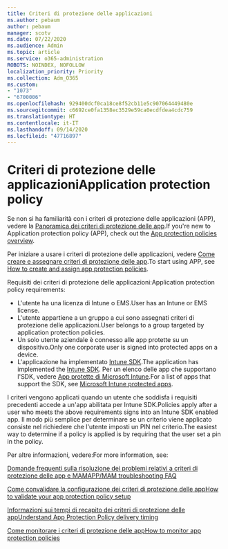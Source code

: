 ```yaml
---
title: Criteri di protezione delle applicazioni
ms.author: pebaum
author: pebaum
manager: scotv
ms.date: 07/22/2020
ms.audience: Admin
ms.topic: article
ms.service: o365-administration
ROBOTS: NOINDEX, NOFOLLOW
localization_priority: Priority
ms.collection: Adm_O365
ms.custom:
- "1073"
- "6700006"
ms.openlocfilehash: 929400dcf0ca18ce8f52cb11e5c907064449480e
ms.sourcegitcommit: c6692ce0fa1358ec3529e59ca0ecdfdea4cdc759
ms.translationtype: HT
ms.contentlocale: it-IT
ms.lasthandoff: 09/14/2020
ms.locfileid: "47716897"
---
```

# <a name="application-protection-policy"></a><span data-ttu-id="7829e-102">Criteri di protezione delle applicazioni</span><span class="sxs-lookup"><span data-stu-id="7829e-102">Application protection policy</span></span>

<span data-ttu-id="7829e-103">Se non si ha familiarità con i criteri di protezione delle applicazioni (APP), vedere la [Panoramica dei criteri di protezione delle app](https://docs.microsoft.com/intune/apps/app-protection-policy).</span><span class="sxs-lookup"><span data-stu-id="7829e-103">If you're new to Application protection policy (APP), check out the [App protection policies overview](https://docs.microsoft.com/intune/apps/app-protection-policy).</span></span>

<span data-ttu-id="7829e-104">Per iniziare a usare i criteri di protezione delle applicazioni, vedere [Come creare e assegnare criteri di protezione delle app](https://docs.microsoft.com/intune/app-protection-policies).</span><span class="sxs-lookup"><span data-stu-id="7829e-104">To start using APP, see [How to create and assign app protection policies](https://docs.microsoft.com/intune/app-protection-policies).</span></span>

<span data-ttu-id="7829e-105">Requisiti dei criteri di protezione delle applicazioni:</span><span class="sxs-lookup"><span data-stu-id="7829e-105">Application protection policy requirements:</span></span>

- <span data-ttu-id="7829e-106">L'utente ha una licenza di Intune o EMS.</span><span class="sxs-lookup"><span data-stu-id="7829e-106">User has an Intune or EMS license.</span></span>
- <span data-ttu-id="7829e-107">L'utente appartiene a un gruppo a cui sono assegnati criteri di protezione delle applicazioni.</span><span class="sxs-lookup"><span data-stu-id="7829e-107">User belongs to a group targeted by application protection policies.</span></span>
- <span data-ttu-id="7829e-108">Un solo utente aziendale è connesso alle app protette su un dispositivo.</span><span class="sxs-lookup"><span data-stu-id="7829e-108">Only one corporate user is signed into protected apps on a device.</span></span>
- <span data-ttu-id="7829e-109">L'applicazione ha implementato [Intune SDK](https://docs.microsoft.com/intune/app-sdk-get-started).</span><span class="sxs-lookup"><span data-stu-id="7829e-109">The application has implemented the [Intune SDK](https://docs.microsoft.com/intune/app-sdk-get-started).</span></span> <span data-ttu-id="7829e-110">Per un elenco delle app che supportano l'SDK, vedere [App protette di Microsoft Intune](https://docs.microsoft.com/intune/apps-supported-intune-apps).</span><span class="sxs-lookup"><span data-stu-id="7829e-110">For a list of apps that support the SDK, see [Microsoft Intune protected apps](https://docs.microsoft.com/intune/apps-supported-intune-apps).</span></span>

<span data-ttu-id="7829e-111">I criteri vengono applicati quando un utente che soddisfa i requisiti precedenti accede a un'app abilitata per Intune SDK.</span><span class="sxs-lookup"><span data-stu-id="7829e-111">Policies apply after a user who meets the above requirements signs into an Intune SDK enabled app.</span></span> <span data-ttu-id="7829e-112">Il modo più semplice per determinare se un criterio viene applicato consiste nel richiedere che l'utente imposti un PIN nel criterio.</span><span class="sxs-lookup"><span data-stu-id="7829e-112">The easiest way to determine if a policy is applied is by requiring that the user set a pin in the policy.</span></span> 

<span data-ttu-id="7829e-113">Per altre informazioni, vedere:</span><span class="sxs-lookup"><span data-stu-id="7829e-113">For more information, see:</span></span>

[<span data-ttu-id="7829e-114">Domande frequenti sulla risoluzione dei problemi relativi a criteri di protezione delle app e MAM</span><span class="sxs-lookup"><span data-stu-id="7829e-114">APP/MAM troubleshooting FAQ</span></span>](https://docs.microsoft.com/intune/apps/troubleshoot-mam)  

[<span data-ttu-id="7829e-115">Come convalidare la configurazione dei criteri di protezione delle app</span><span class="sxs-lookup"><span data-stu-id="7829e-115">How to validate your app protection policy setup</span></span>](https://docs.microsoft.com/intune/app-protection-policies-validate)

[<span data-ttu-id="7829e-116">Informazioni sui tempi di recapito dei criteri di protezione delle app</span><span class="sxs-lookup"><span data-stu-id="7829e-116">Understand App Protection Policy delivery timing</span></span>](https://docs.microsoft.com/intune/app-protection-policy-delivery)  

[<span data-ttu-id="7829e-117">Come monitorare i criteri di protezione delle app</span><span class="sxs-lookup"><span data-stu-id="7829e-117">How to monitor app protection policies</span></span>](https://docs.microsoft.com/intune/app-protection-policies-monitor)